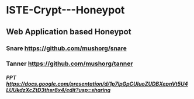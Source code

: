 # ISTE-Crypt---Honeypot

## Web Application based Honeypot

### Snare https://github.com/mushorg/snare
### Tanner https://github.com/mushorg/tanner

##### PPT https://docs.google.com/presentation/d/1p7lpGpCUIuoZUDBXepnVt5U4LUUkdzXcZtD3thsr8x4/edit?usp=sharing
